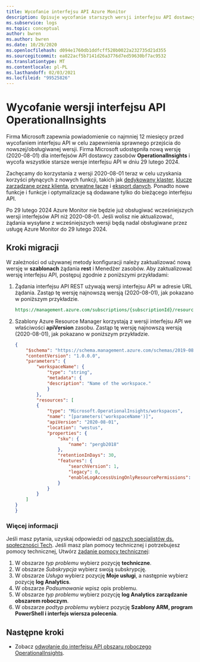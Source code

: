 ```yaml
---
title: Wycofanie interfejsu API Azure Monitor
description: Opisuje wycofanie starszych wersji interfejsu API dostawcy zasobów OperationalInsights.
ms.subservice: logs
ms.topic: conceptual
author: bwren
ms.author: bwren
ms.date: 10/29/2020
ms.openlocfilehash: d094e1760db1ddfcff520b0022a232735d21d355
ms.sourcegitcommit: ea822acf5b7141d26a3776d7ed59630bf7ac9532
ms.translationtype: MT
ms.contentlocale: pl-PL
ms.lasthandoff: 02/03/2021
ms.locfileid: "99525826"
---
```

# <a name="operationalinsights-api-version-retirement"></a>Wycofanie wersji interfejsu API OperationalInsights
Firma Microsoft zapewnia powiadomienie co najmniej 12 miesięcy przed wycofaniem interfejsu API w celu zapewnienia sprawnego przejścia do nowszej/obsługiwanej wersji. Firma Microsoft udostępniła nową wersję (2020-08-01) dla interfejsów API dostawcy zasobów **OperationalInsights** i wycofa wszystkie starsze wersje interfejsu API w dniu 29 lutego 2024.

Zachęcamy do korzystania z wersji 2020-08-01 teraz w celu uzyskania korzyści płynących z nowych funkcji, takich jak [dedykowany klaster](../log-query/logs-dedicated-clusters.md), [klucze zarządzane przez klienta](./customer-managed-keys.md), [prywatne łącze](./private-link-security.md) i [eksport danych](./logs-data-export.md). Ponadto nowe funkcje i funkcje i optymalizacje są dodawane tylko do bieżącego interfejsu API.

Po 29 lutego 2024 Azure Monitor nie będzie już obsługiwać wcześniejszych wersji interfejsów API niż 2020-08-01. Jeśli wolisz nie aktualizować, żądania wysyłane z wcześniejszych wersji będą nadal obsługiwane przez usługę Azure Monitor do 29 lutego 2024.

## <a name="migration-steps"></a>Kroki migracji
W zależności od używanej metody konfiguracji należy zaktualizować nową wersję w **szablonach** żądania **rest** i Menedżer zasobów. Aby zaktualizować wersję interfejsu API, postępuj zgodnie z poniższymi przykładami:

1. Żądania interfejsu API REST używają wersji interfejsu API w adresie URL żądania. Zastąp tę wersję najnowszą wersją (2020-08-01), jak pokazano w poniższym przykładzie.

    ```rest
    https://management.azure.com/subscriptions/{subscriptionId}/resourcegroups/{resourceGroupName}/providers/Microsoft.OperationalInsights/workspaces/{workspaceName}?api-version=2020-08-01
    ```

2. Szablony Azure Resource Manager korzystają z wersji interfejsu API we właściwości **apiVersion** zasobu. Zastąp tę wersję najnowszą wersją (2020-08-01), jak pokazano w poniższym przykładzie.


    ```json
    {
        "$schema": "https://schema.management.azure.com/schemas/2019-08-01/deploymentTemplate.json#",
        "contentVersion": "1.0.0.0",
        "parameters": {
            "workspaceName": {
                "type": "string",
                "metadata": {
                "description": "Name of the workspace."
                }
            },
            "resources": [
            {
                "type": "Microsoft.OperationalInsights/workspaces",
                "name": "[parameters('workspaceName')]",
                "apiVersion": "2020-08-01",
                "location": "westus",
                "properties": {
                    "sku": {
                        "name": "pergb2018"
                    },
                    "retentionInDays": 30,
                    "features": {
                        "searchVersion": 1,
                        "legacy": 0,
                        "enableLogAccessUsingOnlyResourcePermissions": true
                    }
                }
            }
        ]
    }
    }
    ```


### <a name="more-information"></a>Więcej informacji
Jeśli masz pytania, uzyskaj odpowiedzi od [naszych specjalistów ds. społeczności Tech]( https://techcommunity.microsoft.com/t5/azure-monitor/bd-p/AzureMonitor). Jeśli masz plan pomocy technicznej i potrzebujesz pomocy technicznej, Utwórz [żądanie pomocy technicznej]( https://portal.azure.com/#blade/Microsoft_Azure_Support/HelpAndSupportBlade/newsupportrequest): 
1.  W obszarze *typ problemu* wybierz pozycję **techniczne**. 
2.  W obszarze *Subskrypcja* wybierz swoją subskrypcję. 
3.  W obszarze *Usługa* wybierz pozycję **Moje usługi**, a następnie wybierz pozycję **log Analytics**. 
4.  W obszarze *Podsumowanie* wpisz opis problemu. 
5.  W obszarze *typ problemu* wybierz pozycję **log Analytics zarządzanie obszarem roboczym**.  
6.  W obszarze *podtyp problemu* wybierz pozycję **Szablony ARM, program PowerShell i interfejs wiersza polecenia**. 

## <a name="next-steps"></a>Następne kroki

- Zobacz [odwołanie do interfejsu API obszaru roboczego OperationalInsights](/rest/api/loganalytics/workspaces).